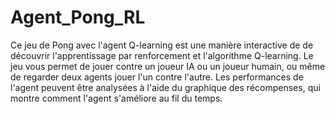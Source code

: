 # Agent_Pong_RL
Ce jeu de Pong avec l'agent Q-learning est une manière interactive de de découvrir l'apprentissage par renforcement et l'algorithme Q-learning. 
Le jeu vous permet de jouer contre un joueur IA ou un joueur humain, ou même de regarder deux agents jouer l'un contre l'autre.
Les performances de l'agent peuvent être analysées à l'aide du graphique des récompenses, qui montre comment l'agent s'améliore au fil du temps.
